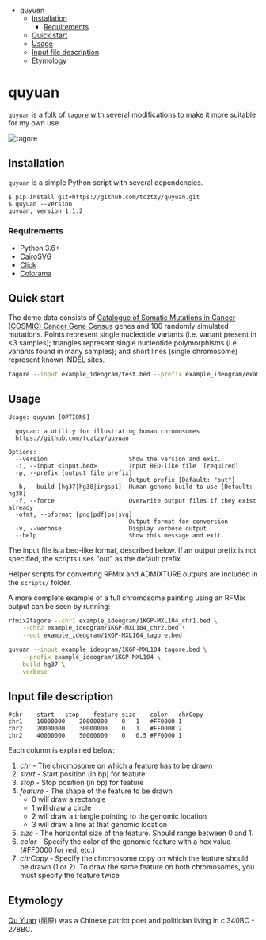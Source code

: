    * [quyuan](#quyuan)  
      * [Installation](#installation)  
         * [Requirements](#requirements)  
      * [Quick start](#quick-start)  
      * [Usage](#usage)  
      * [Input file description](#input-file-description)  
      * [Etymology](#etymology)  

# quyuan

`quyuan` is a folk of [`tagore`](https://github.com/jordanlab/tagore) with several modifications to make it more suitable for my own use.

![tagore](https://github.com/jordanlab/tagore/raw/master/tagore.png)

## Installation

`quyuan` is a simple Python script with several dependencies.

```console
$ pip install git+https://github.com/tcztzy/quyuan.git
$ quyuan --version
quyuan, version 1.1.2
```

### Requirements
* Python 3.6+
* [CairoSVG](https://cairosvg.org/)
* [Click](https://click.palletsprojects.com/en/7.x/)
* [Colorama](https://pypi.org/project/colorama/)

## Quick start

The demo data consists of [Catalogue of Somatic Mutations in Cancer (COSMIC) Cancer Gene Census](https://www.nature.com/articles/s41568-018-0060-1) genes and 100 randomly simulated mutations.  Points represent single nucleotide variants (i.e. variant present in <3 samples); triangles represent single nucleotide polymorphisms (i.e. variants found in many samples); and short lines (single chromosome) represent known INDEL sites.

```bash
tagore --input example_ideogram/test.bed --prefix example_ideogram/example -vf
```

## Usage
```
Usage: quyuan [OPTIONS]

  quyuan: a utility for illustrating human chromosomes
  https://github.com/tcztzy/quyuan

Options:
  --version                       Show the version and exit.
  -i, --input <input.bed>         Input BED-like file  [required]
  -p, --prefix [output file prefix]
                                  Output prefix [Default: "out"]
  -b, --build [hg37|hg38|irgsp1]  Human genome build to use [Default: hg38]
  -f, --force                     Overwrite output files if they exist already
  -ofmt, --oformat [png|pdf|ps|svg]
                                  Output format for conversion
  -v, --verbose                   Display verbose output
  --help                          Show this message and exit.
```
The input file is a bed-like format, described below.  If an output prefix is not specified, the scripts uses "out" as the default prefix.

Helper scripts for converting RFMix and ADMIXTURE outputs are included in the `scripts/` folder.

A more complete example of a full chromosome painting using an RFMix output can be seen by running:

```bash
rfmix2tagore --chr1 example_ideogram/1KGP-MXL104_chr1.bed \
	--chr2 example_ideogram/1KGP-MXL104_chr2.bed \
	--out example_ideogram/1KGP-MXL104_tagore.bed

quyuan --input example_ideogram/1KGP-MXL104_tagore.bed \
	--prefix example_ideogram/1KGP-MXL104 \
  --build hg37 \
  --verbose

```

## Input file description
```
#chr	start	stop	feature	size	color	chrCopy
chr1	10000000	20000000	0	1	#FF0000	1
chr2	20000000	30000000	0	1	#FF0000	2
chr2	40000000	50000000	0	0.5	#FF0000	1
```

Each column is explained below:
1. *chr* - The chromosome on which a feature has to be drawn
2. *start* - Start position (in bp) for feature
3. *stop* - Stop position (in bp) for feature
4. *feature* - The shape of the feature to be drawn
	* 0 will draw a rectangle
	* 1 will draw a circle
	* 2 will draw a triangle pointing to the genomic location
	* 3 will draw a line at that genomic location
5. *size* - The horizontal size of the feature. Should range between 0 and 1.
6. *color* - Specify the color of the genomic feature with a hex value (#FF0000 for red, etc.)
7. *chrCopy* - Specify the chromosome copy on which the feature should be drawn (1 or 2).  To draw the same feature on both chromosomes, you must specify the feature twice


## Etymology

[Qu Yuan](https://en.wikipedia.org/wiki/Qu_Yuan) (屈原) was a Chinese patriot poet and politician living in c.340BC - 278BC.
